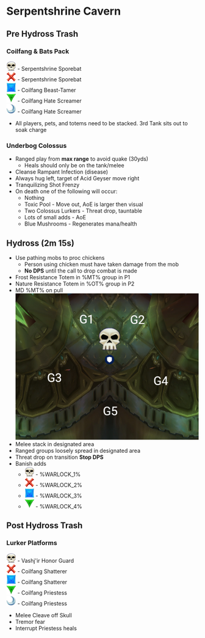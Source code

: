 # Serpentshrine Cavern

## Pre Hydross Trash
### Coilfang & Bats Pack
<img src="images/skull.png" width="25" height="25"> - Serpentshrine Sporebat  
<img src="images/cross.png" width="25" height="25"> - Serpentshrine Sporebat  
<img src="images/square.png" width="25" height="25"> - Coilfang Beast-Tamer  
<img src="images/triangle.png" width="25" height="25"> - Coilfang Hate Screamer  
<img src="images/moon.png" width="25" height="25"> - Coilfang Hate Screamer  

* All players, pets, and totems need to be stacked. 3rd Tank sits out to soak charge

### Underbog Colossus
* Ranged play from **max range** to avoid quake (30yds)
    * Heals should only be on the tank/melee
* Cleanse Rampant Infection (disease)
* Always hug left, target of Acid Geyser move right
* Tranquilizing Shot Frenzy
* On death one of the following will occur:
    * Nothing
    * Toxic Pool - Move out, AoE is larger then visual
    * Two Colossus Lurkers - Threat drop, tauntable
    * Lots of small adds - AoE
    * Blue Mushrooms - Regenerates mana/health

## Hydross (2m 15s)
* Use pathing mobs to proc chickens
    * Person using chicken must have taken damage from the mob
    * **No DPS** until the call to drop combat is made
* Frost Resistance Totem in %MT% group in P1
* Nature Resistance Totem in %OT% group in P2
* MD %MT% on pull
![Hydross](images/hydross.png)
* Melee stack in designated area
* Ranged groups loosely spread in designated area
* Threat drop on transition **Stop DPS**
* Banish adds
    * <img src="images/skull.png" width="25" height="25"> - %WARLOCK_1%
    * <img src="images/cross.png" width="25" height="25"> - %WARLOCK_2%
    * <img src="images/square.png" width="25" height="25"> - %WARLOCK_3%
    * <img src="images/triangle.png" width="25" height="25"> - %WARLOCK_4%

## Post Hydross Trash
### Lurker Platforms
<img src="images/skull.png" width="25" height="25"> - Vashj'ir Honor Guard  
<img src="images/cross.png" width="25" height="25"> - Coilfang Shatterer  
<img src="images/square.png" width="25" height="25"> - Coilfang Shatterer  
<img src="images/triangle.png" width="25" height="25"> - Coilfang Priestess  
<img src="images/moon.png" width="25" height="25"> - Coilfang Priestess  
* Melee Cleave off Skull
* Tremor fear
* Interrupt Priestess heals
